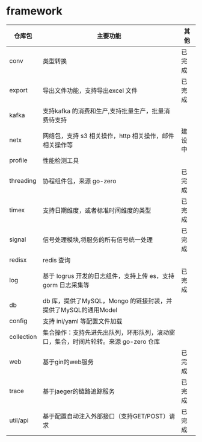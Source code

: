 # framework

| 仓库包        | 主要功能                                           | 其他  |
|------------|------------------------------------------------|-----|
| conv       | 类型转换                                           | 已完成 |
| export     | 导出文件功能，支持导出excel 文件                            | 已完成 |
| kafka      | 支持kafka 的消费和生产,支持批量生产，批量消费待支持                  |     |
| netx       | 网络包，支持 s3 相关操作，http 相关操作，邮件相关操作等               | 建设中 |
| profile    | 性能检测工具                                         |     |
| threading  | 协程组件包，来源 go-zero                               | 已完成 |
| timex      | 支持日期维度，或者标准时间维度的类型                             | 已完成 |
| signal     | 信号处理模块,将服务的所有信号统一处理                            | 已完成 |
| redisx     | redis 查询                                       |     |
| log        | 基于 logrus 开发的日志组件，支持上传 es，支持gorm 日志采集等         | 已完成 |
| db         | db 库，提供了MySQL，Mongo 的链接封装，并提供了MySQL的通用Model    |     |
| config     | 支持 ini/yaml 等配置文件加载                            |     |
| collection | 集合操作：支持先进先出队列，环形队列，滚动窗口，集合，时间片轮转。来源 go-zero 仓库 |     |
| web        | 基于gin的web服务                                    | 已完成 |
| trace      | 基于jaeger的链路追踪服务                                | 已完成 |
| util/api   | 基于配置自动注入外部接口（支持GET/POST）请求                     | 已完成 |
